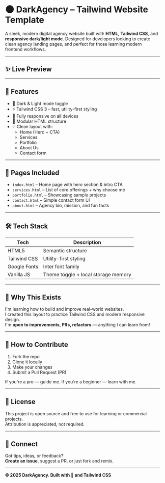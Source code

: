 # 🌑 DarkAgency – Tailwind Website Template

A sleek, modern digital agency website built with **HTML**, **Tailwind CSS**, and **responsive dark/light mode**. Designed for developers looking to create clean agency landing pages, and perfect for those learning modern frontend workflows.

---

## ✨ Live Preview


---

## 📌 Features

- 🔄 Dark & Light mode toggle
- ⚡ Tailwind CSS 3 – fast, utility-first styling
- 📱 Fully responsive on all devices
- 🧱 Modular HTML structure
- 💡 Clean layout with:
  - Home (Hero + CTA)
  - Services
  - Portfolio
  - About Us
  - Contact form

---

## 📁 Pages Included

- `index.html` – Home page with hero section & intro CTA
- `services.html` – List of core offerings + why choose me
- `portfolio.html` – Showcasing sample projects
- `contact.html` – Simple contact form UI
- `about.html` – Agency bio, mission, and fun facts

---

## 🛠 Tech Stack

| Tech             | Description                          |
|------------------|--------------------------------------|
| HTML5            | Semantic structure                   |
| Tailwind CSS     | Utility-first styling                |
| Google Fonts     | Inter font family                    |
| Vanilla JS       | Theme toggle + local storage memory  |

---

## 🧠 Why This Exists

I'm learning how to build and improve real-world websites.  
I created this layout to practice Tailwind CSS and modern responsive design.  
I'm **open to improvements, PRs, refactors** — anything I can learn from!

---

## 🤝 How to Contribute

1. Fork the repo  
2. Clone it locally  
3. Make your changes  
4. Submit a Pull Request (PR)  

If you're a pro — guide me. If you're a beginner — learn with me.

---


## 📄 License

This project is open source and free to use for learning or commercial projects.  
Attribution is appreciated, not required.

---

## 🔗 Connect

Got tips, ideas, or feedback?  
**Create an issue**, suggest a PR, or just fork and remix.

---

**© 2025 DarkAgency. Built with 💙 and Tailwind CSS**
